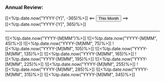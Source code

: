 ### Annual Review:

[[<%tp.date.now("YYYY-[Y]", -365)%>]] <== <button class="date_button_today">This Month</button> ==> [[<%tp.date.now("YYYY-[Y]", 365)%>]]

---

![[<%tp.date.now("YYYY-[M]MM")%>]]
![[<%tp.date.now("YYYY-[M]MM", 45)%>]]
![[<%tp.date.now("YYYY-[M]MM", 75)%>]]
![[<%tp.date.now("YYYY-[M]MM", 105)%>]]
![[<%tp.date.now("YYYY-[M]MM", 135)%>]]
![[<%tp.date.now("YYYY-[M]MM", 165)%>]]
![[<%tp.date.now("YYYY-[M]MM", 195)%>]]
![[<%tp.date.now("YYYY-[M]MM", 225)%>]]
![[<%tp.date.now("YYYY-[M]MM", 255)%>]]
![[<%tp.date.now("YYYY-[M]MM", 285)%>]]
![[<%tp.date.now("YYYY-[M]MM", 315)%>]]
![[<%tp.date.now("YYYY-[M]MM", 345)%>]]